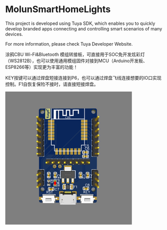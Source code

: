 # MolunSmartHomeLights
This project is developed using Tuya SDK, which enables you to quickly develop branded apps connecting and controlling smart scenarios of many devices.

For more information, please check Tuya Developer Website.


涂鸦CBU Wi-Fi&Bluetooth 模组转接板，可直接用于SOC免开发炫彩灯（WS2812B），也可以使用通用模组固件对接到MCU（Arduino开发板、ESP8266等）实现更为丰富的功能！

KEY按键可以通过焊盘短接连接到P6，也可以通过焊盘飞线连接想要的IO口实现控制。F1自恢复保险不接时，请直接短接焊盘。

<p align="left">
<img width=400 src="Snipaste_2021-06-01_21-33-29.png" >
</p>